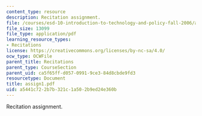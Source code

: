 ```yaml
---
content_type: resource
description: Recitation assignment.
file: /courses/esd-10-introduction-to-technology-and-policy-fall-2006/a5441c722b7b321c1a502b9ed24e360b_assign1.pdf
file_size: 13099
file_type: application/pdf
learning_resource_types:
- Recitations
license: https://creativecommons.org/licenses/by-nc-sa/4.0/
ocw_type: OCWFile
parent_title: Recitations
parent_type: CourseSection
parent_uid: ca5f65ff-d057-0991-9ce3-84d8cbde9fd3
resourcetype: Document
title: assign1.pdf
uid: a5441c72-2b7b-321c-1a50-2b9ed24e360b
---
```

Recitation assignment.
